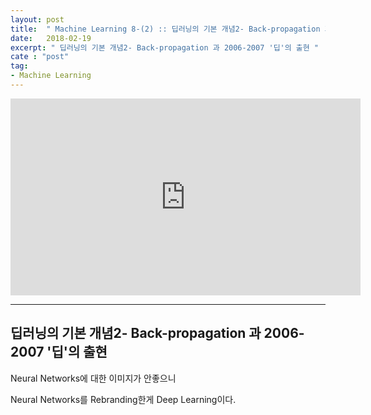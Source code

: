 ```yaml
---
layout: post
title:  " Machine Learning 8-(2) :: 딥러닝의 기본 개념2- Back-propagation 과 2006-2007 '딥'의 출현 "
date:   2018-02-19
excerpt: " 딥러닝의 기본 개념2- Back-propagation 과 2006-2007 '딥'의 출현 "
cate : "post"
tag:
- Machine Learning
---
```


<iframe width="560" height="315" src="https://www.youtube.com/embed/AByVbUX1PUI" frameborder="0" allowfullscreen></iframe>

---

## 딥러닝의 기본 개념2- Back-propagation 과 2006-2007 '딥'의 출현

Neural Networks에 대한 이미지가 안좋으니

Neural Networks를 Rebranding한게 Deep Learning이다.
